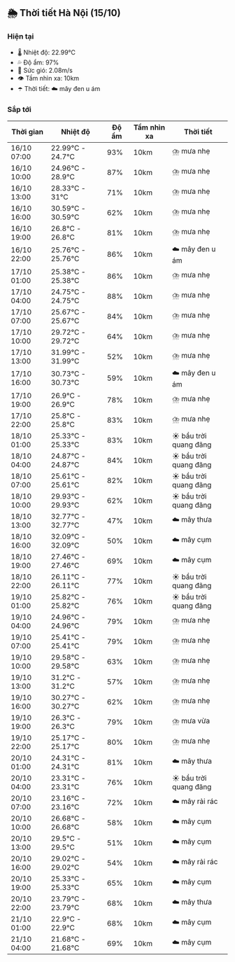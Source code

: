 ## 🌦️ Thời tiết Hà Nội (15/10)

### Hiện tại

- 🌡️ Nhiệt độ: 22.99℃
- 💦 Độ ẩm: 97%
- 💨 Sức gió: 2.08m/s
- 👁️ Tầm nhìn xa: 10km
- ☂️ Thời tiết: ☁️ mây đen u ám

### Sắp tới

| Thời gian | Nhiệt độ | Độ ẩm | Tầm nhìn xa | Thời tiết |
| --- | --- | --- | --- | --- |
| 16/10 07:00 | 22.99℃ - 24.7℃ | 93% | 10km | ⛈️ mưa nhẹ |
| 16/10 10:00 | 24.96℃ - 28.9℃ | 87% | 10km | ⛈️ mưa nhẹ |
| 16/10 13:00 | 28.33℃ - 31℃ | 71% | 10km | ⛈️ mưa nhẹ |
| 16/10 16:00 | 30.59℃ - 30.59℃ | 62% | 10km | ⛈️ mưa nhẹ |
| 16/10 19:00 | 26.8℃ - 26.8℃ | 81% | 10km | ⛈️ mưa nhẹ |
| 16/10 22:00 | 25.76℃ - 25.76℃ | 86% | 10km | ☁️ mây đen u ám |
| 17/10 01:00 | 25.38℃ - 25.38℃ | 86% | 10km | ⛈️ mưa nhẹ |
| 17/10 04:00 | 24.75℃ - 24.75℃ | 88% | 10km | ⛈️ mưa nhẹ |
| 17/10 07:00 | 25.67℃ - 25.67℃ | 84% | 10km | ⛈️ mưa nhẹ |
| 17/10 10:00 | 29.72℃ - 29.72℃ | 64% | 10km | ⛈️ mưa nhẹ |
| 17/10 13:00 | 31.99℃ - 31.99℃ | 52% | 10km | ⛈️ mưa nhẹ |
| 17/10 16:00 | 30.73℃ - 30.73℃ | 59% | 10km | ☁️ mây đen u ám |
| 17/10 19:00 | 26.9℃ - 26.9℃ | 78% | 10km | ⛈️ mưa nhẹ |
| 17/10 22:00 | 25.8℃ - 25.8℃ | 83% | 10km | ⛈️ mưa nhẹ |
| 18/10 01:00 | 25.33℃ - 25.33℃ | 83% | 10km | ☀️ bầu trời quang đãng |
| 18/10 04:00 | 24.87℃ - 24.87℃ | 84% | 10km | ☀️ bầu trời quang đãng |
| 18/10 07:00 | 25.61℃ - 25.61℃ | 82% | 10km | ☀️ bầu trời quang đãng |
| 18/10 10:00 | 29.93℃ - 29.93℃ | 62% | 10km | ☀️ bầu trời quang đãng |
| 18/10 13:00 | 32.77℃ - 32.77℃ | 47% | 10km | ☁️ mây thưa |
| 18/10 16:00 | 32.09℃ - 32.09℃ | 50% | 10km | ☁️ mây cụm |
| 18/10 19:00 | 27.46℃ - 27.46℃ | 69% | 10km | ☁️ mây cụm |
| 18/10 22:00 | 26.11℃ - 26.11℃ | 77% | 10km | ☀️ bầu trời quang đãng |
| 19/10 01:00 | 25.82℃ - 25.82℃ | 76% | 10km | ☀️ bầu trời quang đãng |
| 19/10 04:00 | 24.96℃ - 24.96℃ | 79% | 10km | ⛈️ mưa nhẹ |
| 19/10 07:00 | 25.41℃ - 25.41℃ | 79% | 10km | ⛈️ mưa nhẹ |
| 19/10 10:00 | 29.58℃ - 29.58℃ | 63% | 10km | ⛈️ mưa nhẹ |
| 19/10 13:00 | 31.2℃ - 31.2℃ | 57% | 10km | ⛈️ mưa nhẹ |
| 19/10 16:00 | 30.27℃ - 30.27℃ | 62% | 10km | ⛈️ mưa nhẹ |
| 19/10 19:00 | 26.3℃ - 26.3℃ | 79% | 10km | ⛈️ mưa vừa |
| 19/10 22:00 | 25.17℃ - 25.17℃ | 80% | 10km | ⛈️ mưa nhẹ |
| 20/10 01:00 | 24.31℃ - 24.31℃ | 81% | 10km | ☁️ mây thưa |
| 20/10 04:00 | 23.31℃ - 23.31℃ | 76% | 10km | ☀️ bầu trời quang đãng |
| 20/10 07:00 | 23.16℃ - 23.16℃ | 72% | 10km | ☁️ mây rải rác |
| 20/10 10:00 | 26.68℃ - 26.68℃ | 58% | 10km | ☁️ mây cụm |
| 20/10 13:00 | 29.5℃ - 29.5℃ | 51% | 10km | ☁️ mây cụm |
| 20/10 16:00 | 29.02℃ - 29.02℃ | 54% | 10km | ☁️ mây rải rác |
| 20/10 19:00 | 25.33℃ - 25.33℃ | 65% | 10km | ☁️ mây cụm |
| 20/10 22:00 | 23.79℃ - 23.79℃ | 68% | 10km | ☁️ mây thưa |
| 21/10 01:00 | 22.9℃ - 22.9℃ | 68% | 10km | ☁️ mây cụm |
| 21/10 04:00 | 21.68℃ - 21.68℃ | 69% | 10km | ☁️ mây cụm |
